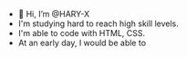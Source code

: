 - 👋 Hi, I’m @HARY-X
- I'm studying hard to reach high skill levels.
- I'm able to code with HTML, CSS.
- At an early day, I would be able to 

<!---
HARY-X/HARY-X is a ✨ special ✨ repository because its `README.md` (this file) appears on your GitHub profile.
You can click the Preview link to take a look at your changes.
--->
